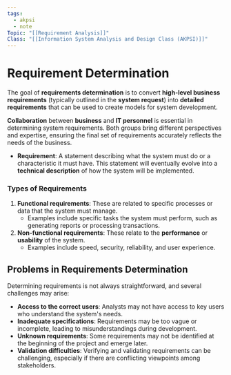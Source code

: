 ```yaml
---
tags:
  - akpsi
  - note
Topic: "[[Requirement Analysis]]"
Class: "[[Information System Analysis and Design Class (AKPSI)]]"
---
```


# Requirement Determination

The goal of **requirements determination** is to convert **high-level business requirements** (typically outlined in the **system request**) into **detailed requirements** that can be used to create models for system development.

**Collaboration** between **business** and **IT personnel** is essential in determining system requirements. Both groups bring different perspectives and expertise, ensuring the final set of requirements accurately reflects the needs of the business.

- **Requirement**: A statement describing what the system must do or a characteristic it must have. This statement will eventually evolve into a **technical description** of how the system will be implemented.

### Types of Requirements
1. **Functional requirements**: These are related to specific processes or data that the system must manage.
   - Examples include specific tasks the system must perform, such as generating reports or processing transactions.
2. **Non-functional requirements**: These relate to the **performance** or **usability** of the system.
   - Examples include speed, security, reliability, and user experience.

## Problems in Requirements Determination
Determining requirements is not always straightforward, and several challenges may arise:
- **Access to the correct users**: Analysts may not have access to key users who understand the system's needs.
- **Inadequate specifications**: Requirements may be too vague or incomplete, leading to misunderstandings during development.
- **Unknown requirements**: Some requirements may not be identified at the beginning of the project and emerge later.
- **Validation difficulties**: Verifying and validating requirements can be challenging, especially if there are conflicting viewpoints among stakeholders.